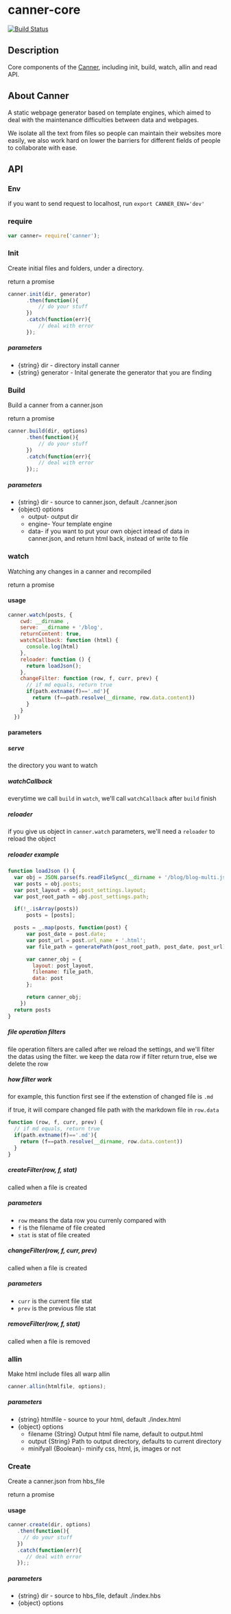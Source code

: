 # canner-core

[![Build Status](https://travis-ci.org/Canner/canner-core.svg?branch=master)](https://travis-ci.org/Canner/canner-core)

## Description

Core components of the [Canner](https://github.com/Canner/canner), including init, build, watch, allin and read API. 

## About Canner 

A static webpage generator based on template engines, which aimed to deal with the maintenance difficulties between data and webpages.

We isolate all the text from files so people can maintain their websites more easily, we also work hard on lower the barriers for different fields of people to collaborate with ease.

## API
### Env
if you want to send request to localhost, run `export CANNER_ENV='dev'`

### require
``` javascript
var canner= require('canner');
```

### Init
Create initial files and folders, under a directory.

return a promise 

``` javascript
canner.init(dir, generator)
      .then(function(){
          // do your stuff
      })
      .catch(function(err){
          // deal with error
      });
```
##### parameters
* {string} dir - directory install canner
* {string} generator - Inital generate the generator that you are finding


### Build
Build a canner from a canner.json

return a promise 

``` javascript
canner.build(dir, options)
      .then(function(){
          // do your stuff
      })
      .catch(function(err){
          // deal with error
      });;
```
##### parameters
* {string} dir - source to canner.json, default ./canner.json
* {object} options
  * output- output dir
  * engine- Your template engine
  * data- if you want to put your own object intead of data in canner.json, and return html back, instead of write to file


### watch
Watching any changes in a canner and recompiled

return a promise 

#### usage
``` javascript
canner.watch(posts, {
    cwd: __dirname ,
    serve: __dirname + '/blog',
    returnContent: true,
    watchCallback: function (html) {
      console.log(html)
    },
    reloader: function () {
      return loadJson();
    }, 
    changeFilter: function (row, f, curr, prev) {
      // if md equals, return true
      if(path.extname(f)=='.md'){
        return (f==path.resolve(__dirname, row.data.content))
      }
    }
  })
```

#### parameters
##### serve
the directory you want to watch

##### watchCallback
everytime we call `build` in `watch`, we'll call `watchCallback` after `build` finish

##### reloader
if you give us object in `canner.watch` parameters, we'll need a `reloader` to reload the object

##### reloader example

``` javascript
function loadJson () {
  var obj = JSON.parse(fs.readFileSync(__dirname + '/blog/blog-multi.json', 'utf8'));
  var posts = obj.posts;
  var post_layout = obj.post_settings.layout;
  var post_root_path = obj.post_settings.path;

  if(!_.isArray(posts))
      posts = [posts];

  posts = _.map(posts, function(post) {
      var post_date = post.date;
      var post_url = post.url_name + '.html';
      var file_path = generatePath(post_root_path, post_date, post_url);

      var canner_obj = {
        layout: post_layout,
        filename: file_path,
        data: post
      };

      return canner_obj;
    })
  return posts
}
```

##### file operation filters
file operation filters are called after we reload the settings, and we'll filter the datas using the filter. we keep the data row if filter return true, else we delete the row

##### how filter work
for example, this function first see if the extenstion of changed file is `.md`

if true, it will compare changed file path with the markdown file in `row.data`

``` javascript
function (row, f, curr, prev) {
  // if md equals, return true
  if(path.extname(f)=='.md'){
    return (f==path.resolve(__dirname, row.data.content))
  }
}
```

##### createFilter(row, f, stat)
called when a file is created

##### parameters
*	`row` means the data row you currenly compared with
*	`f` is the filename of file created
*	`stat` is stat of file created

##### changeFilter(row, f, curr, prev)
called when a file is created

##### parameters
*	`curr` is the current file stat
*	`prev` is the previous file stat

##### removeFilter(row, f, stat)
called when a file is removed

### allin
Make html include files all warp allin

``` javascript
canner.allin(htmlfile, options);
```
##### parameters
* {string} htmlfile - source to your html, default ./index.html
* {object} options
  * filename {String} Output html file name, default to output.html
  * output {String} Path to output directory, defaults to current directory
  * minifyall {Boolean}- minify css, html, js, images or not
  
### Create
Create a canner.json from hbs_file

return a promise 

#### usage
``` javascript
canner.create(dir, options)
   .then(function(){
     // do your stuff
   })
   .catch(function(err){
      // deal with error
   });;
```

##### parameters
* {string} dir - source to hbs_file, default ./index.hbs
* {object} options
